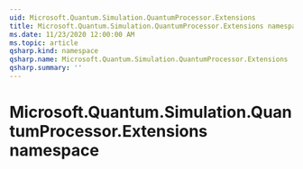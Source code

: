 ```yaml
---
uid: Microsoft.Quantum.Simulation.QuantumProcessor.Extensions
title: Microsoft.Quantum.Simulation.QuantumProcessor.Extensions namespace
ms.date: 11/23/2020 12:00:00 AM
ms.topic: article
qsharp.kind: namespace
qsharp.name: Microsoft.Quantum.Simulation.QuantumProcessor.Extensions
qsharp.summary: ''
---
```


# Microsoft.Quantum.Simulation.QuantumProcessor.Extensions namespace



